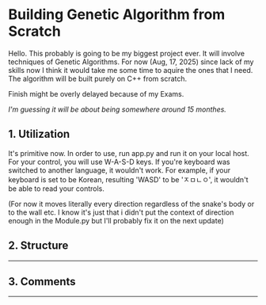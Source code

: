 # Building Genetic Algorithm from Scratch

Hello. This probably is going to be my biggest project ever.
It will involve techniques of Genetic Algorithms.
For now (Aug, 17, 2025) since lack of my skills now
I think it would take me some time to aquire the ones that I need.
The algorithm will be built purely on C++ from scratch.

Finish might be overly delayed because of my Exams.

*I'm guessing it will be about being somewhere around 15 monthes.*


## 1. Utilization
It's primitive now.
In order to use, run app.py and run it on your local host.
For your control, you will use W-A-S-D keys.
If you're keyboard was switched to another language, it wouldn't work.
For example, if your keyboard is set to be Korean, resulting 'WASD' to be 'ㅈㅁㄴㅇ',
it wouldn't be able to read your controls.

(For now it moves literally every direction regardless of the snake's body
or to the wall etc. I know it's just that i didn't put the context of
direction enough in the Module.py but I'll probably fix it on the next update)

## 2. Structure
---

## 3. Comments
---
